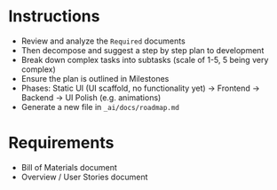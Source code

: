 # Instructions

- Review and analyze the `Required` documents
- Then decompose and suggest a step by step plan to development
- Break down complex tasks into subtasks (scale of 1-5, 5 being very complex)
- Ensure the plan is outlined in Milestones
- Phases: Static UI (UI scaffold, no functionality yet) -> Frontend -> Backend -> UI Polish (e.g. animations)
- Generate a new file in `_ai/docs/roadmap.md`

# Requirements

- Bill of Materials document
- Overview / User Stories document

